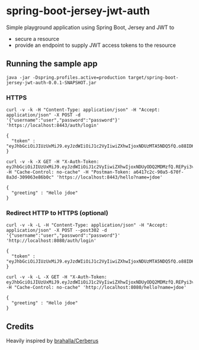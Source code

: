 # spring-boot-jersey-jwt-auth
Simple playground application using Spring Boot, Jersey and JWT to
* secure a resource
* provide an endpoint to supply JWT access tokens to the resource

## Running the sample app
```
java -jar -Dspring.profiles.active=production target/spring-boot-jersey-jwt-auth-0.0.1-SNAPSHOT.jar
```

### HTTPS
```
curl -v -k -H "Content-Type: application/json" -H "Accept: application/json" -X POST -d '{"username":"user","password":"password"}' 'https://localhost:8443/auth/login'
```

```
{
  "token" : "eyJhbGciOiJIUzUxMiJ9.eyJzdWIiOiJ1c2VyIiwiZXhwIjoxNDUzMTA5NDQ5fQ.o88IDKmssJpqabJM0ifqG714F8VPph77Ag7WP5ISTqVeyUurWJ1S4TZFWK9TdPTiTrM4x4dsTZGGq7MQjdDo2Q"
}
```

```
curl -v -k -X GET -H "X-Auth-Token: eyJhbGciOiJIUzUxMiJ9.eyJzdWIiOiJ1c2VyIiwiZXhwIjoxNDUyODQ2MDMzfQ.REPyi3v43KJ2eMbHspSY61RurNgDnI4G3ZrjQR3f6vJ3BvSBPBrj0KjTscndXo6UwAJK14pAgtDU0EWzVih1xA" -H "Cache-Control: no-cache" -H "Postman-Token: a6417c2c-90a5-670f-8a3d-309063e86b0c" 'https://localhost:8443/hello?name=jdoe'
```

```
{
  "greeting" : "Hello jdoe"
}
```

### Redirect HTTP to HTTPS (optional)

```
curl -v -k -L -H "Content-Type: application/json" -H "Accept: application/json" -X POST --post302 -d '{"username":"user","password":"password"}' 'http://localhost:8080/auth/login'
```

```
{
  "token" : "eyJhbGciOiJIUzUxMiJ9.eyJzdWIiOiJ1c2VyIiwiZXhwIjoxNDUzMTA5NDQ5fQ.o88IDKmssJpqabJM0ifqG714F8VPph77Ag7WP5ISTqVeyUurWJ1S4TZFWK9TdPTiTrM4x4dsTZGGq7MQjdDo2Q"
}
```

```
curl -v -k -L -X GET -H "X-Auth-Token: eyJhbGciOiJIUzUxMiJ9.eyJzdWIiOiJ1c2VyIiwiZXhwIjoxNDUyODQ2MDMzfQ.REPyi3v43KJ2eMbHspSY61RurNgDnI4G3ZrjQR3f6vJ3BvSBPBrj0KjTscndXo6UwAJK14pAgtDU0EWzVih1xA" -H "Cache-Control: no-cache" 'http://localhost:8080/hello?name=jdoe'
```

```
{
  "greeting" : "Hello jdoe"
}
```
## Credits
Heavily inspired by [brahalla/Cerberus](https://github.com/brahalla/Cerberus) 
